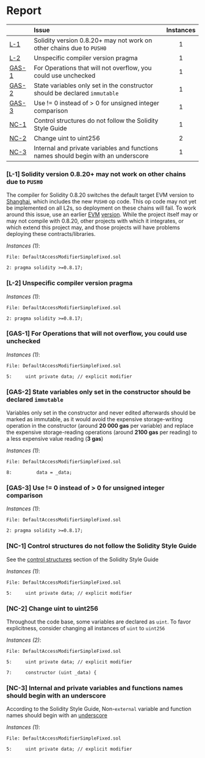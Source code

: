 # Report

| |Issue|Instances|
|-|:-|:-:|
| [L-1](#L-1) | Solidity version 0.8.20+ may not work on other chains due to `PUSH0` | 1 |
| [L-2](#L-2) | Unspecific compiler version pragma | 1 |
| [GAS-1](#GAS-1) | For Operations that will not overflow, you could use unchecked | 1 |
| [GAS-2](#GAS-2) | State variables only set in the constructor should be declared `immutable` | 1 |
| [GAS-3](#GAS-3) | Use != 0 instead of > 0 for unsigned integer comparison | 1 |
| [NC-1](#NC-1) | Control structures do not follow the Solidity Style Guide | 1 |
| [NC-2](#NC-2) | Change uint to uint256 | 2 |
| [NC-3](#NC-3) | Internal and private variables and functions names should begin with an underscore | 1 |



### <a name="L-1"></a>[L-1] Solidity version 0.8.20+ may not work on other chains due to `PUSH0`
The compiler for Solidity 0.8.20 switches the default target EVM version to [Shanghai](https://blog.soliditylang.org/2023/05/10/solidity-0.8.20-release-announcement/#important-note), which includes the new `PUSH0` op code. This op code may not yet be implemented on all L2s, so deployment on these chains will fail. To work around this issue, use an earlier [EVM](https://docs.soliditylang.org/en/v0.8.20/using-the-compiler.html?ref=zaryabs.com#setting-the-evm-version-to-target) [version](https://book.getfoundry.sh/reference/config/solidity-compiler#evm_version). While the project itself may or may not compile with 0.8.20, other projects with which it integrates, or which extend this project may, and those projects will have problems deploying these contracts/libraries.

*Instances (1)*:
```solidity
File: DefaultAccessModifierSimpleFixed.sol

2: pragma solidity >=0.8.17;

```

### <a name="L-2"></a>[L-2] Unspecific compiler version pragma

*Instances (1)*:
```solidity
File: DefaultAccessModifierSimpleFixed.sol

2: pragma solidity >=0.8.17;

```

### <a name="GAS-1"></a>[GAS-1] For Operations that will not overflow, you could use unchecked

*Instances (1)*:
```solidity
File: DefaultAccessModifierSimpleFixed.sol

5:     uint private data; // explicit modifier

```

### <a name="GAS-2"></a>[GAS-2] State variables only set in the constructor should be declared `immutable`
Variables only set in the constructor and never edited afterwards should be marked as immutable, as it would avoid the expensive storage-writing operation in the constructor (around **20 000 gas** per variable) and replace the expensive storage-reading operations (around **2100 gas** per reading) to a less expensive value reading (**3 gas**)

*Instances (1)*:
```solidity
File: DefaultAccessModifierSimpleFixed.sol

8:         data = _data;

```

### <a name="GAS-3"></a>[GAS-3] Use != 0 instead of > 0 for unsigned integer comparison

*Instances (1)*:
```solidity
File: DefaultAccessModifierSimpleFixed.sol

2: pragma solidity >=0.8.17;

```

### <a name="NC-1"></a>[NC-1] Control structures do not follow the Solidity Style Guide
See the [control structures](https://docs.soliditylang.org/en/latest/style-guide.html#control-structures) section of the Solidity Style Guide

*Instances (1)*:
```solidity
File: DefaultAccessModifierSimpleFixed.sol

5:     uint private data; // explicit modifier

```

### <a name="NC-2"></a>[NC-2] Change uint to uint256
Throughout the code base, some variables are declared as `uint`. To favor explicitness, consider changing all instances of `uint` to `uint256`

*Instances (2)*:
```solidity
File: DefaultAccessModifierSimpleFixed.sol

5:     uint private data; // explicit modifier

7:     constructor (uint _data) {

```

### <a name="NC-3"></a>[NC-3] Internal and private variables and functions names should begin with an underscore
According to the Solidity Style Guide, Non-`external` variable and function names should begin with an [underscore](https://docs.soliditylang.org/en/latest/style-guide.html#underscore-prefix-for-non-external-functions-and-variables)

*Instances (1)*:
```solidity
File: DefaultAccessModifierSimpleFixed.sol

5:     uint private data; // explicit modifier

```


